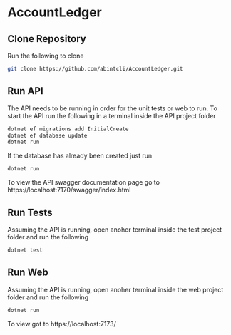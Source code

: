 # AccountLedger
## Clone Repository
Run the following to clone
```bash 
git clone https://github.com/abintcli/AccountLedger.git
```
## Run API
The API needs to be running in order for the unit tests or web to run. 
To start the API run the following in a terminal inside the API project folder
```bash
dotnet ef migrations add InitialCreate
dotnet ef database update
dotnet run
```
If the database has already been created just run 
```bash
dotnet run
```
To view the API swagger documentation page go to https://localhost:7170/swagger/index.html
## Run Tests
Assuming the API is running, open anoher terminal inside the test project folder and run the following
```bash
dotnet test
```
## Run Web
Assuming the API is running, open anoher terminal inside the web project folder and run the following
```bash
dotnet run
```
To view got to https://localhost:7173/

